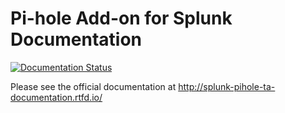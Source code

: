 # Pi-hole Add-on for Splunk Documentation

[![Documentation Status](https://readthedocs.org/projects/splunk-pihole-ta-documentation/badge/?version=latest)](https://splunk-pihole-ta-documentation.readthedocs.io/en/latest/?badge=latest)

Please see the official documentation at http://splunk-pihole-ta-documentation.rtfd.io/
